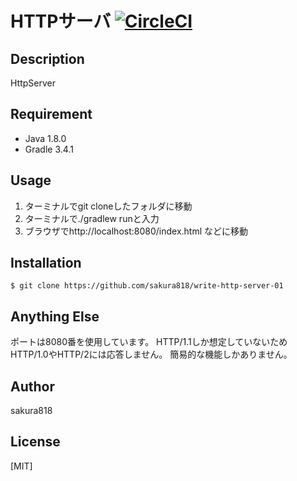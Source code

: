 # HTTPサーバ [![CircleCI](https://circleci.com/gh/sakura818/write-http-server-01.svg?style=svg)](https://circleci.com/gh/sakura818/write-http-server-01)

## Description

HttpServer

## Requirement

- Java 1.8.0
- Gradle 3.4.1

## Usage

1. ターミナルでgit cloneしたフォルダに移動
2. ターミナルで./gradlew runと入力
3. ブラウザでhttp://localhost:8080/index.html などに移動

## Installation

    $ git clone https://github.com/sakura818/write-http-server-01

## Anything Else

ポートは8080番を使用しています。
HTTP/1.1しか想定していないためHTTP/1.0やHTTP/2には応答しません。
簡易的な機能しかありません。

## Author

sakura818

## License

[MIT]
